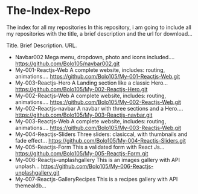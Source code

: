 # The-Index-Repo
The index for all my repositories
In this repository, i am going to include all my repositories with the title, a brief description and the url for download...

Title.                                Brief Description.                                               URL.
- Navbar002                           Mega menu, dropdown, photo and icons included....                https://github.com/Bolo105/navbar002.git
- My-001-Reactjs-Web                  A complete website, includes: routing, animations....            https://github.com/Bolo105/My-001-Reactjs-Web.git
- My-003-Reactjs-Hero                 A Landing section like a classic Hero...                         https://github.com/Bolo105/My-002-Reactjs-Hero.git
- My-002-Reactjs-Web                  A complete website, includes: routing, animations....            https://github.com/Bolo105/My-002-Reactjs-Web.git
- My-002-Reactjs-navbar               A navbar with three sections and a Hero....                      https://github.com/Bolo105/My-003-Reactjs-navbar.git
- My-003-Reactjs-Web                  A complete website, includes: routing, animations....            https://github.com/Bolo105/My-003-Reactjs-Web.git
- My-004-Reactjs-Sliders              Three sliders: clasiccal, with thumbnails and fade effect...     https://github.com/Bolo105/My-004-Reactjs-Sliders.git
- My-005-Reactjs-Form                 This a validated form with React Js...                           https://github.com/Bolo105/My-005-Reactjs-Form.git
- My-006-Reactjs-unplashgallery       This is an images gallery with API unplash...                    https://github.com/Bolo105/My-006-Reactjs-unplashgallery.git
- My-007-Reactjs-GalleryRecipes       This is a recipes gallery with API themealdb...

